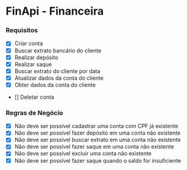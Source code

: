 # FinApi - Financeira

### Requisitos

- [x] Criar conta
- [x] Buscar extrato bancário do cliente
- [x] Realizar depósito
- [x] Realizar saque
- [x] Buscar extrato do cliente por data
- [x] Atualizar dados da conta do cliente
- [x] Obter dados da conta do cliente
- [] Deletar conta

### Regras de Negócio

- [x] Não deve ser possível cadastrar uma conta com CPF já existente
- [x] Não deve ser possível fazer depósito em uma conta não existente
- [x] Não deve ser possível buscar extrato em uma conta não existente
- [x] Não deve ser possível fazer saque em uma conta não existente
- [x] Não deve ser possível excluir uma conta não existente
- [x] Não deve ser possível fazer saque quando o saldo for insuficiente
